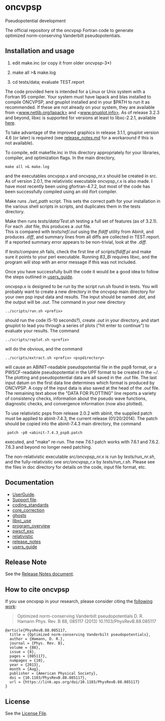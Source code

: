# oncvpsp

Pseudopotential development

The official repository of the oncvpsp Fortran code to generate  
optimized norm-conserving Vanderbilt pseudopotentials.

## Installation and usage

1. edit make.inc (or copy it from older oncvpsp-3*)

2. make all >& make.log

3. cd tests/data; evaluate TEST.report
   
The code provided here is intended for a Linux or Unix system with a Fortran 95 compiler.
Your system must have lapack and blas installed to compile ONCVPSP, and 
gnuplot installed and in your $PATH to run it as recommended.  If these are
not already on your system, they are available from <www.netlib.org/lapack>
and <www.gnuplot.info>. As of release 3.2.3 and beyond, libxc is supported 
for versions at least to libxc-2.2.1, available 
[here](http://www.tddft.org/programs/octopus/wiki/index.php/Libxc).

To take advantage of the improved graphics in release 3.1.1, gnuplot
version 4.6 (or later) is required (see [release_notes.md](doc/release_notes.md)
for a workaround if this is not available).

To compile, edit makefile.inc in this directory appropriately for your 
libraries, compiler, and optimization flags. In the main directory,

    make all >& make.log

and the executables oncvpsp.x and oncvpsp_nr.x should be created in src. 
As of version 2.0.1, the relativistic executable oncvpsp_r.x is also made.
I have most recently been using gfortran-4.7.2, but most of the code has 
been successfully compiled using an old ifort compiler.

Make runs *./set_path* script. This sets the correct path for your installation 
in the various shell scripts in scripts, and duplicates them in the tests directory.

Make then runs *tests/data/Test.sh* testing a full set of features (as of 
3.2.1). For each *<prefix>.dat* file, this produces a *<prefix>.out* file.  
This is compared with *tests/ref/<prefix>.out* using the *fldiff* utility from
Abinit, and produces *<prefix>.diff*, and summary lines from all  diffs
are collected in TEST.report.  If a reported summary error appears to be 
non-trivial, look at the *<prefix>.diff*.

If *tests/compare.sh* fails, check the first line of *scripts/fldiff.pl*
and make sure it points to your perl executable. Running *83_Bi* requires
libxc, and the program will stop with an error message if this was not included.

Once you have successfully built the code it would be a good idea to
follow the steps outlined in [users_guide](doc/users_guide.md).

oncvpsp.x is designed to be run by the script run.sh found in tests.
You will probably want to create a new directory in the oncvpsp main
directory for your own psp input data and results.  The input should be 
named *<prefix>.dat*, and the output will be *<prefix>.out*. The command 
in your new directory

    ../scripts/run.sh <prefix>

should run the code (5-10 seconds?), create *<prefix>.out* in your directory,
and start gnuplot to lead you through a series of plots ("hit enter to
continue") to evaluate your results.
The command

    ../scripts/replot.sh <prefix>

will do the obvious, and the command

    ../scripts/extract.sh <prefix> <pspdirectory>

will cause an ABINIT-readable pseudopotential file in the psp8 format, or a
PWSCF-readable pseudopotential in the UPF format to be created in the 
*~/<pspdirectory>*.  The plotting and pseudopotential data are all saved in the 
*<prefix>.out* file.  The last input datum on the first data line determines
which format is produced by ONCVPSP.  A copy of the input data is also
saved at the head of the *<prefix>.out* file.  The remaining text above the 
"DATA FOR PLOTTING" line reports a variety of consistency checks, information
about the pseudo wave functions, diagnostic checks, and convergence
information (now also plotted).

To use relativistic psps from release 2.0.2 with abinit, the supplied patch
must be applied to abinit-7.4.3, the current release (01/20/2014).  The
patch should be copied into the abinit-7.4.3 main directory, the command

     patch -p0 <abinit-7.4.3_psp8.patch

executed, and "make" re-run.  The new 7.6.1 patch works with 7.6.1 and 7.6.2.
7.6.3 and beyond no longer need patching.

The non-relativistic executable *src/oncvpsp_nr.x* is run by *tests/run_nr.sh*,
and the fully-relativistic one *src/oncvpsp_r.x* by *tests/run_r.sh*.
Please see the files in doc directory for details on the code, input file format, etc.

## Documentation

* [UserGuide](./doc/users_guide.md).
* [Support file](./SUPPORT.md).
* [coding_standards](./doc/coding_standards.md)
* [core_correction](./doc/core_correction.md)
* [ghosts](./doc/ghosts.md)
* [libxc_use](./doc/libxc_use.md)
* [program_overview](./doc/program_overview.md)
* [pwscf_exc](./doc/pwscf_exc.md)
* [relativistic](./doc/relativistic.md)
* [release_notes](./doc/release_notes.md)
* [users_guide](./doc/users_guide.md)

## Release Note

See the [Release Notes document](./doc/release_notes.md).

## How to cite oncvpsp 

If you use oncvpsp in your research, please consider citing the 
[following work](https://journals.aps.org/prb/abstract/10.1103/PhysRevB.88.085117):

> Optimized norm-conserving Vanderbilt pseudopotentials
    D. R. Hamann
    Phys. Rev. B 88, 085117 (2013)
    10.1103/PhysRevB.88.085117

```
@article{PhysRevB.88.085117,
  title = {Optimized norm-conserving Vanderbilt pseudopotentials},
  author = {Hamann, D. R.},
  journal = {Phys. Rev. B},
  volume = {88},
  issue = {8},
  pages = {085117},
  numpages = {10},
  year = {2013},
  month = {Aug},
  publisher = {American Physical Society},
  doi = {10.1103/PhysRevB.88.085117},
  url = {https://link.aps.org/doi/10.1103/PhysRevB.88.085117}
}
```

## License

See the [License File](./COPYING).
